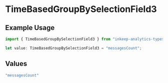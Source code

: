# TimeBasedGroupBySelectionField3

## Example Usage

```typescript
import { TimeBasedGroupBySelectionField3 } from "inkeep-analytics-typescript/models/components";

let value: TimeBasedGroupBySelectionField3 = "messagesCount";
```

## Values

```typescript
"messagesCount"
```